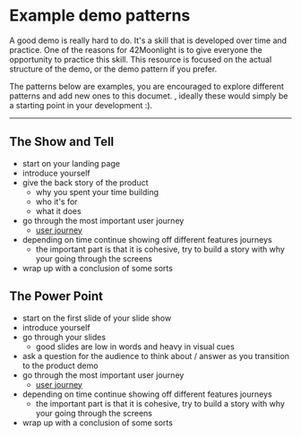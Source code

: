 # Example demo patterns

A good demo is really hard to do. It's a skill that is developed over time and practice. One of the reasons for 42Moonlight is to give everyone the opportunity to practice this skill. This resource is focused on the actual structure of the demo, or the demo pattern if you prefer. 

The patterns below are examples, you are encouraged to explore different patterns and add new ones to this documet. , ideally these would simply be a starting point in your development :).

---

## The Show and Tell
* start on your landing page
* introduce yourself
* give the back story of the product
  * why you spent your time building 
  * who it's for
  * what it does
* go through the most important user journey
  * [user journey](http://theuxreview.co.uk/user-journeys-beginners-guide/)
* depending on time continue showing off different features journeys
  * the important part is that it is cohesive, try to build a story with why your going through the screens
* wrap up with a conclusion of some sorts



## The Power Point
* start on the first slide of your slide show
* introduce yourself 
* go through your slides
  * good slides are low in words and heavy in visual cues
* ask a question for the audience to think about / answer as you transition to the product demo
* go through the most important user journey
  * [user journey](http://theuxreview.co.uk/user-journeys-beginners-guide/)
* depending on time continue showing off different features journeys
  * the important part is that it is cohesive, try to build a story with why your going through the screens
* wrap up with a conclusion of some sorts
